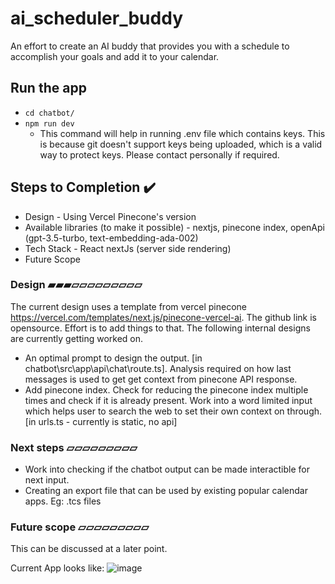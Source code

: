 # ai_scheduler_buddy
An effort to create an AI buddy that provides you with a schedule to accomplish your goals and add it to your calendar.

## Run the app
- `cd chatbot/`
- `npm run dev`
    - This command will help in running .env file which contains keys. This is because git doesn't support keys being uploaded, which is a valid way to protect keys. Please contact personally if required.

## Steps to Completion ✔️
- Design - Using Vercel Pinecone's version
- Available libraries (to make it possible) - nextjs, pinecone index, openApi (gpt-3.5-turbo,  text-embedding-ada-002)
- Tech Stack - React nextJs (server side rendering)
- Future Scope

### Design ▰▰▰▱▱▱▱▱▱▱▱▱ 
The current design uses a template from vercel pinecone https://vercel.com/templates/next.js/pinecone-vercel-ai. The github link is opensource. Effort is to add things to that. The following internal designs are currently getting worked on.
- An optimal prompt to design the output. [in chatbot\src\app\api\chat\route.ts]. Analysis required on how last messages is used to get get context from pinecone API response.
- Add pinecone index. Check for reducing the pinecone index multiple times and check if it is already present. Work into a word limited input which helps user to search the web to set their own context on through. [in urls.ts - currently is static, no api]

### Next steps ▱▱▱▱▱▱▱▱▱
- Work into checking if the chatbot output can be made interactible for next input.
- Creating an export file that can be used by existing popular calendar apps. Eg: .tcs files

### Future scope ▱▱▱▱▱▱▱▱▱
This can be discussed at a later point.


Current App looks like:
![image](https://github.com/rajeshsatpathy1/ai_scheduler_buddy/assets/21288436/4038bd63-1b63-4cc4-9616-eb385f8e6cde)
